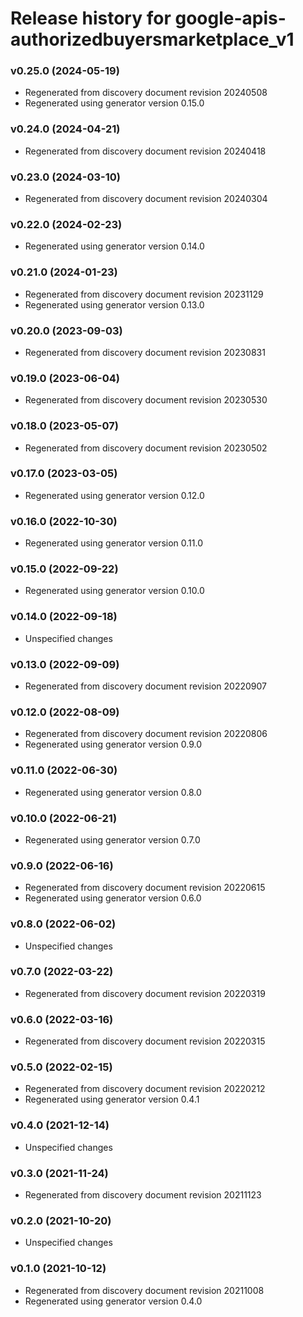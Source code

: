 # Release history for google-apis-authorizedbuyersmarketplace_v1

### v0.25.0 (2024-05-19)

* Regenerated from discovery document revision 20240508
* Regenerated using generator version 0.15.0

### v0.24.0 (2024-04-21)

* Regenerated from discovery document revision 20240418

### v0.23.0 (2024-03-10)

* Regenerated from discovery document revision 20240304

### v0.22.0 (2024-02-23)

* Regenerated using generator version 0.14.0

### v0.21.0 (2024-01-23)

* Regenerated from discovery document revision 20231129
* Regenerated using generator version 0.13.0

### v0.20.0 (2023-09-03)

* Regenerated from discovery document revision 20230831

### v0.19.0 (2023-06-04)

* Regenerated from discovery document revision 20230530

### v0.18.0 (2023-05-07)

* Regenerated from discovery document revision 20230502

### v0.17.0 (2023-03-05)

* Regenerated using generator version 0.12.0

### v0.16.0 (2022-10-30)

* Regenerated using generator version 0.11.0

### v0.15.0 (2022-09-22)

* Regenerated using generator version 0.10.0

### v0.14.0 (2022-09-18)

* Unspecified changes

### v0.13.0 (2022-09-09)

* Regenerated from discovery document revision 20220907

### v0.12.0 (2022-08-09)

* Regenerated from discovery document revision 20220806
* Regenerated using generator version 0.9.0

### v0.11.0 (2022-06-30)

* Regenerated using generator version 0.8.0

### v0.10.0 (2022-06-21)

* Regenerated using generator version 0.7.0

### v0.9.0 (2022-06-16)

* Regenerated from discovery document revision 20220615
* Regenerated using generator version 0.6.0

### v0.8.0 (2022-06-02)

* Unspecified changes

### v0.7.0 (2022-03-22)

* Regenerated from discovery document revision 20220319

### v0.6.0 (2022-03-16)

* Regenerated from discovery document revision 20220315

### v0.5.0 (2022-02-15)

* Regenerated from discovery document revision 20220212
* Regenerated using generator version 0.4.1

### v0.4.0 (2021-12-14)

* Unspecified changes

### v0.3.0 (2021-11-24)

* Regenerated from discovery document revision 20211123

### v0.2.0 (2021-10-20)

* Unspecified changes

### v0.1.0 (2021-10-12)

* Regenerated from discovery document revision 20211008
* Regenerated using generator version 0.4.0

